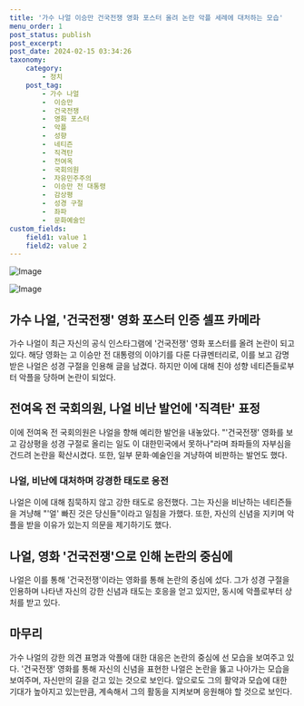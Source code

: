 ```yaml
---
title: '가수 나얼 이승만 건국전쟁 영화 포스터 올려 논란 악플 세례에 대처하는 모습'
menu_order: 1
post_status: publish
post_excerpt: 
post_date: 2024-02-15 03:34:26
taxonomy:
    category:
        - 정치
    post_tag:
        - 가수 나얼
        -  이승만
        -  건국전쟁
        -  영화 포스터
        -  악플
        -  성향
        -  네티즌
        -  직격탄
        -  전여옥
        -  국회의원
        -  자유민주주의
        -  이승만 전 대통령
        -  감상평
        -  성경 구절
        -  좌파
        -  문화예술인
custom_fields:
    field1: value 1
    field2: value 2
---
```


![Image](https://imgnews.pstatic.net/image/029/2024/02/14/0002855013_001_20240214061701071.jpg?type=w647)

![Image](https://imgnews.pstatic.net/image/029/2024/02/14/0002855013_002_20240214061701089.jpg?type=w647)

## 가수 나얼, '건국전쟁' 영화 포스터 인증 셀프 카메라
가수 나얼이 최근 자신의 공식 인스타그램에 '건국전쟁' 영화 포스터를 올려 논란이 되고 있다. 해당 영화는 고 이승만 전 대통령의 이야기를 다룬 다큐멘터리로, 이를 보고 감명받은 나얼은 성경 구절을 인용해 글을 남겼다. 하지만 이에 대해 친야 성향 네티즌들로부터 악플을 당하며 논란이 되었다.
## 전여옥 전 국회의원, 나얼 비난 발언에 '직격탄' 표정
이에 전여옥 전 국회의원은 나얼을 향해 예리한 발언을 내놓았다. "'건국전쟁' 영화를 보고 감상평을 성경 구절로 올리는 일도 이 대한민국에서 못하나"라며 좌파들의 자부심을 건드려 논란을 확산시켰다. 또한, 일부 문화·예술인을 겨냥하여 비판하는 발언도 했다.
### 나얼, 비난에 대처하며 강경한 태도로 응전
나얼은 이에 대해 침묵하지 않고 강한 태도로 응전했다. 그는 자신을 비난하는 네티즌들을 겨냥해 "'얼' 빠진 것은 당신들"이라고 일침을 가했다. 또한, 자신의 신념을 지키며 악플을 받을 이유가 있는지 의문을 제기하기도 했다.
## 나얼, 영화 '건국전쟁'으로 인해 논란의 중심에
나얼은 이를 통해 '건국전쟁'이라는 영화를 통해 논란의 중심에 섰다. 그가 성경 구절을 인용하며 나타낸 자신의 강한 신념과 태도는 호응을 얻고 있지만, 동시에 악플로부터 상처를 받고 있다.
## 마무리
가수 나얼의 강한 의견 표명과 악플에 대한 대응은 논란의 중심에 선 모습을 보여주고 있다. '건국전쟁' 영화를 통해 자신의 신념을 표현한 나얼은 논란을 뚫고 나아가는 모습을 보여주며, 자신만의 길을 걷고 있는 것으로 보인다. 앞으로도 그의 활약과 모습에 대한 기대가 높아지고 있는만큼, 계속해서 그의 활동을 지켜보며 응원해야 할 것으로 보인다.
